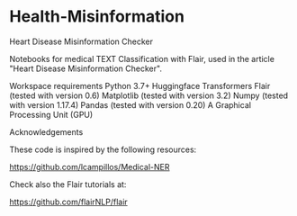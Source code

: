 # Health-Misinformation
Heart Disease Misinformation Checker


Notebooks for medical TEXT Classification with Flair, used in the article "Heart Disease Misinformation Checker".

Workspace requirements
Python 3.7+
Huggingface Transformers 
Flair (tested with version 0.6)
Matplotlib (tested with version 3.2)
Numpy (tested with version 1.17.4)
Pandas (tested with version 0.20)
A Graphical Processing Unit (GPU)

Acknowledgements

These code is inspired by the following resources:

https://github.com/lcampillos/Medical-NER

Check also the Flair tutorials at:

https://github.com/flairNLP/flair
